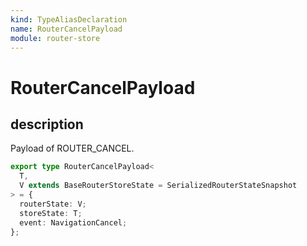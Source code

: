 ```yaml
---
kind: TypeAliasDeclaration
name: RouterCancelPayload
module: router-store
---
```


# RouterCancelPayload

## description

Payload of ROUTER_CANCEL.

```ts
export type RouterCancelPayload<
  T,
  V extends BaseRouterStoreState = SerializedRouterStateSnapshot
> = {
  routerState: V;
  storeState: T;
  event: NavigationCancel;
};
```

